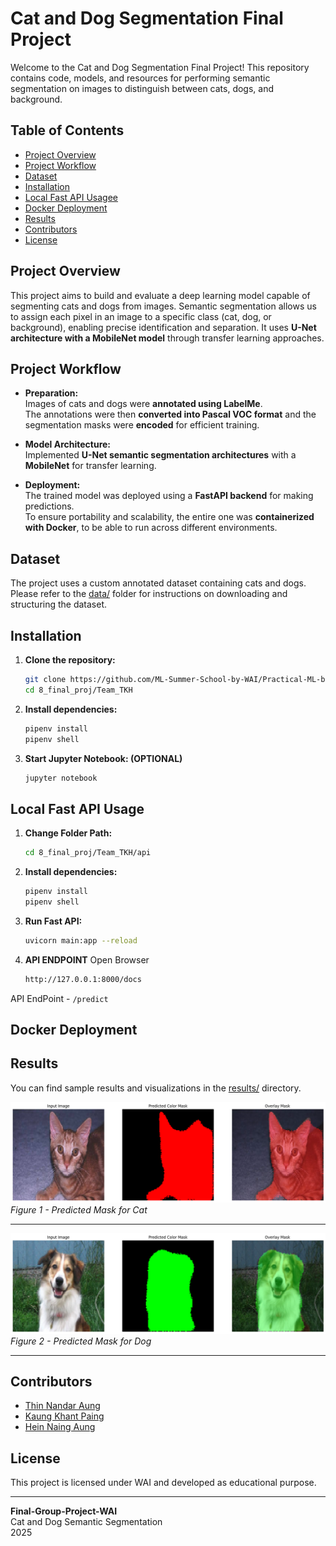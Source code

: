 # Cat and Dog Segmentation Final Project

Welcome to the Cat and Dog Segmentation Final Project! This repository contains code, models, and resources for performing semantic segmentation on images to distinguish between cats, dogs, and background.

## Table of Contents

- [Project Overview](#project-overview)
- [Project Workflow](#project-workflow)
- [Dataset](#dataset)
- [Installation](#installation)
- [Local Fast API Usagee](#local-fast-api-usage)
- [Docker Deployment](#docker-deployment)
- [Results](#results)
- [Contributors](#contributors)
- [License](#license)

## Project Overview

This project aims to build and evaluate a deep learning model capable of segmenting cats and dogs from images. Semantic segmentation allows us to assign each pixel in an image to a specific class (cat, dog, or background), enabling precise identification and separation. It uses **U-Net architecture with a MobileNet model** through transfer learning approaches.

## Project Workflow

- **Preparation:**  
  Images of cats and dogs were **annotated using LabelMe**.  
  The annotations were then **converted into Pascal VOC format** and the segmentation masks were **encoded** for efficient training.

- **Model Architecture:**  
  Implemented **U-Net semantic segmentation architectures** with a **MobileNet** for transfer learning.

- **Deployment:**  
  The trained model was deployed using a **FastAPI backend** for making predictions.  
  To ensure portability and scalability, the entire one was **containerized with Docker**, to be able to run across different environments.

## Dataset

The project uses a custom annotated dataset containing cats and dogs. Please refer to the [data/](dataset/cat_and_dog_dataset) folder for instructions on downloading and structuring the dataset.

## Installation

1. **Clone the repository:**

   ```bash
   git clone https://github.com/ML-Summer-School-by-WAI/Practical-ML-by-WAI.git
   cd 8_final_proj/Team_TKH
   ```

2. **Install dependencies:**

   ```bash
   pipenv install
   pipenv shell
   ```

3. **Start Jupyter Notebook: (OPTIONAL)**
   ```bash
   jupyter notebook
   ```

## Local Fast API Usage

1. **Change Folder Path:**

   ```bash
   cd 8_final_proj/Team_TKH/api
   ```

2. **Install dependencies:**

   ```bash
   pipenv install
   pipenv shell
   ```

3. **Run Fast API:**

   ```bash
   uvicorn main:app --reload
   ```

4. **API ENDPOINT**
Open Browser
   ```bash
   http://127.0.0.1:8000/docs
   ```

API EndPoint - `/predict`

## Docker Deployment

## Results

You can find sample results and visualizations in the [results/](results/) directory.

![MobileNetV2 Predicted Mask](results/cat_prediction.png)
_Figure 1 - Predicted Mask for Cat_

---

![MobileNetV2 Predicted Mask](results/dog_prediction.png)
_Figure 2 - Predicted Mask for Dog_

---

## Contributors

- [Thin Nandar Aung](https://github.com/ThinNandarAung-dev-prog)
- [Kaung Khant Paing](https://github.com/kKhantPaing)
- [Hein Naing Aung](https://github.com/HeinNaing)

## License

This project is licensed under WAI and developed as educational purpose.

---

**Final-Group-Project-WAI**  
Cat and Dog Semantic Segmentation  
2025
